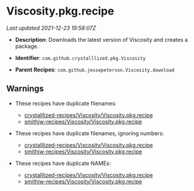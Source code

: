 # Viscosity.pkg.recipe

_Last updated 2021-12-23 19:58:07Z_

- **Description**: Downloads the latest version of Viscosity and creates a package.

- **Identifier**: `com.github.crystalllized.pkg.Viscosity`

- **Parent Recipes**: `com.github.jessepeterson.Viscosity.download`

## Warnings

- These recipes have duplicate filenames:
    - [crystalllized-recipes/Viscosity/Viscosity.pkg.recipe](/autopkg-dupe-tracker/crystalllized-recipes/Viscosity/Viscosity.pkg.recipe)
    - [smithjw-recipes/Viscosity/Viscosity.pkg.recipe](/autopkg-dupe-tracker/smithjw-recipes/Viscosity/Viscosity.pkg.recipe)

- These recipes have duplicate filenames, ignoring numbers:
    - [crystalllized-recipes/Viscosity/Viscosity.pkg.recipe](/autopkg-dupe-tracker/crystalllized-recipes/Viscosity/Viscosity.pkg.recipe)
    - [smithjw-recipes/Viscosity/Viscosity.pkg.recipe](/autopkg-dupe-tracker/smithjw-recipes/Viscosity/Viscosity.pkg.recipe)

- These recipes have duplicate NAMEs:
    - [crystalllized-recipes/Viscosity/Viscosity.pkg.recipe](/autopkg-dupe-tracker/crystalllized-recipes/Viscosity/Viscosity.pkg.recipe)
    - [smithjw-recipes/Viscosity/Viscosity.pkg.recipe](/autopkg-dupe-tracker/smithjw-recipes/Viscosity/Viscosity.pkg.recipe)